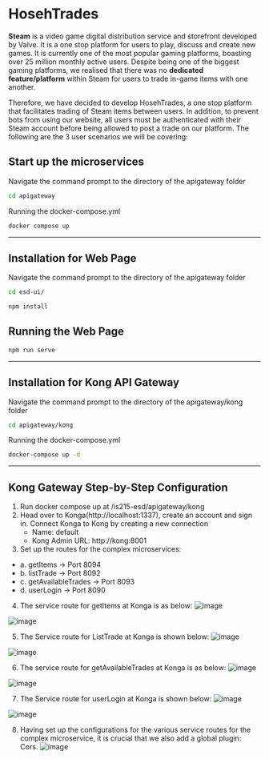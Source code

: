 # HosehTrades


**Steam** is a video game digital distribution service and storefront developed by Valve. It is a one stop platform for users to play, discuss and create new games. It is currently one of the most popular gaming platforms, boasting over 25 million monthly active users. Despite being one of the biggest gaming platforms, we realised that there was no **dedicated feature/platform** within Steam for users to trade in-game items with one another.

Therefore, we have decided to develop HosehTrades, a one stop platform that facilitates trading of Steam items between users. In addition, to prevent bots from using our website, all users must be authenticated with their Steam account before being allowed to post a trade on our platform. The following are the 3 user scenarios we will be covering:


## Start up the microservices 
Navigate the command prompt to the directory of the apigateway folder

```bash
cd apigateway
```
Running the docker-compose.yml
```bash
docker compose up
```

****

## Installation for Web Page

Navigate the command prompt to the directory of the apigateway folder

```bash
cd esd-ui/
```

```bash
npm install
```

## Running the Web Page

```bash
npm run serve
```

****

## Installation for Kong API Gateway

Navigate the command prompt to the directory of the apigateway/kong folder

```bash
cd apigateway/kong
```

Running the docker-compose.yml
```bash
docker-compose up -d
```

****

## Kong Gateway Step-by-Step Configuration 
1.	Run docker compose up at /is215-esd/apigateway/kong 
2.	Head over to Konga(http://localhost:1337), create an account and sign in. Connect Konga to Kong by creating a new connection
    - Name: default
    - Kong Admin URL: http://kong:8001
3.	Set up the routes for the complex microservices: 
  - a.	 getItems -> Port 8094
  - b.	listTrade -> Port 8092
  - c.	getAvailableTrades -> Port 8093
  - d.	userLogin -> Port 8090
4.	The service route for getItems at Konga is as below: 
![image](https://user-images.githubusercontent.com/89075648/161684307-e78aafec-f58f-4751-a11d-040ee118a434.png)

![image](https://user-images.githubusercontent.com/89075648/161684430-b59aac4b-818c-4fac-9f07-5d0abe6ad554.png)


5. The Service route for ListTrade at Konga is shown below: 
![image](https://user-images.githubusercontent.com/89075648/161684485-8ce9fd95-8aba-48af-b0df-ead5e8060999.png)


![image](https://user-images.githubusercontent.com/89075648/161684504-4f191a40-2207-41f1-a29c-10e8aebf22a0.png)


6. The service route for getAvailableTrades at Konga is as below: 
![image](https://user-images.githubusercontent.com/89075648/161684566-9d649f81-ce5c-4b25-8002-fb361d2c664d.png)

![image](https://user-images.githubusercontent.com/89075648/161684588-14f099b9-beb8-492a-a7d3-1e33c36faee4.png)



7. The Service route for userLogin at Konga is shown below: 
![image](https://user-images.githubusercontent.com/89075648/161684634-649b68f3-b5d5-4a9d-bb2d-73e6430a96f2.png)

![image](https://user-images.githubusercontent.com/89075648/161684656-8f3547a5-8279-41e1-bdbb-a88f9b80faae.png)

8. Having set up the configurations for the various service routes for the complex microservice, it is crucial that we also add a global plugin: Cors. 
![image](https://user-images.githubusercontent.com/89075648/161684766-8bda3ff6-974c-4c15-bd12-ca4b0b048dae.png)



